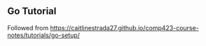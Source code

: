 ## Go Tutorial 

Followed from https://caitlinestrada27.github.io/comp423-course-notes/tutorials/go-setup/
